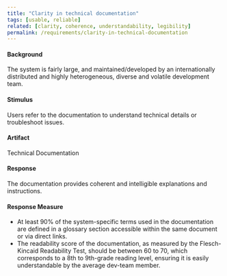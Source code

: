 ```yaml
---
title: "Clarity in technical documentation"
tags: [usable, reliable]
related: [clarity, coherence, understandability, legibility] 
permalink: /requirements/clarity-in-technical-documentation
---
```

<div class="quality-requirement" markdown="1">

#### Background

The system is fairly large, and maintained/developed by an internationally distributed and highly heterogeneous, diverse and volatile development team. 

#### Stimulus

Users refer to the documentation to understand technical details or troubleshoot issues.

#### Artifact
Technical Documentation

#### Response

The documentation provides coherent and intelligible explanations and instructions.

#### Response Measure

* At least 90% of the system-specific terms used in the documentation are defined in a glossary section accessible within the same document or via direct links.
* The readability score of the documentation, as measured by the Flesch-Kincaid Readability Test, should be between 60 to 70, which corresponds to a 8th to 9th-grade reading level, ensuring it is easily understandable by the average dev-team member.
</div><br>






